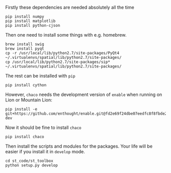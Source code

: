 Firstly these dependencies are needed absolutely all the time

    pip install numpy
    pip install matplotlib
    pip install python-cjson

Then one need to install some things with e.g. homebrew.

    brew install swig
    brew install pyqt
    cp -r /usr/local/lib/python2.7/site-packages/PyQt4 ~/.virtualenvs/spatial/lib/python2.7/site-packages/
    cp /usr/local/lib/python2.7/site-packages/sip* ~/.virtualenvs/spatial/lib/python2.7/site-packages/

The rest can be installed with `pip`

    pip install cython

However, `chaco` needs the development version of `enable` when running on Lion or Mountain Lion:

    pip install -e git+https://github.com/enthought/enable.git@fd2e69f24dbe07eedfc8f8fbde240c15ae495677#egg=enable-dev

Now it should be fine to install `chaco`

    pip install chaco

Then install the scripts and modules for the packages. Your life will be easier if you install it in `develop` mode.

    cd st_code/st_toolbox
    python setup.py develop
